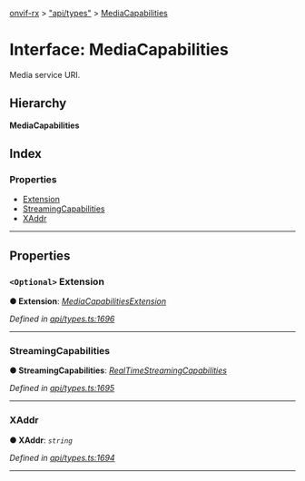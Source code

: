 [onvif-rx](../README.md) > ["api/types"](../modules/_api_types_.md) > [MediaCapabilities](../interfaces/_api_types_.mediacapabilities.md)

# Interface: MediaCapabilities

Media service URI.

## Hierarchy

**MediaCapabilities**

## Index

### Properties

* [Extension](_api_types_.mediacapabilities.md#extension)
* [StreamingCapabilities](_api_types_.mediacapabilities.md#streamingcapabilities)
* [XAddr](_api_types_.mediacapabilities.md#xaddr)

---

## Properties

<a id="extension"></a>

### `<Optional>` Extension

**● Extension**: *[MediaCapabilitiesExtension](_api_types_.mediacapabilitiesextension.md)*

*Defined in [api/types.ts:1696](https://github.com/patrickmichalina/onvif-rx/blob/f117e44/src/api/types.ts#L1696)*

___
<a id="streamingcapabilities"></a>

###  StreamingCapabilities

**● StreamingCapabilities**: *[RealTimeStreamingCapabilities](_api_types_.realtimestreamingcapabilities.md)*

*Defined in [api/types.ts:1695](https://github.com/patrickmichalina/onvif-rx/blob/f117e44/src/api/types.ts#L1695)*

___
<a id="xaddr"></a>

###  XAddr

**● XAddr**: *`string`*

*Defined in [api/types.ts:1694](https://github.com/patrickmichalina/onvif-rx/blob/f117e44/src/api/types.ts#L1694)*

___

